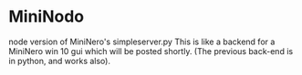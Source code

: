 # MiniNodo
node version of MiniNero's simpleserver.py 
This is like a backend for a MiniNero win 10 gui which will be posted shortly.
(The previous back-end is in python, and works also). 
